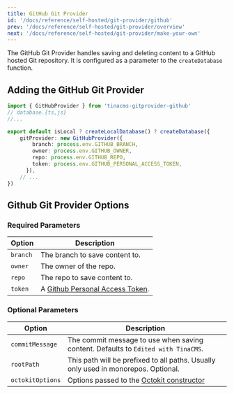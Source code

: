 ```yaml
---
title: GitHub Git Provider
id: '/docs/reference/self-hosted/git-provider/github'
prev: '/docs/reference/self-hosted/git-provider/overview'
next: '/docs/reference/self-hosted/git-provider/make-your-own'
---
```


The GitHub Git Provider handles saving and deleting content to a GitHub hosted Git repository. It is configured as a parameter to the `createDatabase` function.

## Adding the GitHub Git Provider

```ts
import { GitHubProvider } from 'tinacms-gitprovider-github'
// database.{ts,js}
//...

export default isLocal ? createLocalDatabase() ? createDatabase({
    gitProvider: new GitHubProvider({
        branch: process.env.GITHUB_BRANCH,
        owner: process.env.GITHUB_OWNER,
        repo: process.env.GITHUB_REPO,
        token: process.env.GITHUB_PERSONAL_ACCESS_TOKEN,
      }),
    // ...
})
```

## Github Git Provider Options

### Required Parameters

| Option   | Description                                                                               |
| -------- | ----------------------------------------------------------------------------------------- |
| `branch` | The branch to save content to.                                                            |
| `owner`  | The owner of the repo.                                                                    |
| `repo`   | The repo to save content to.                                                              |
| `token`  | A [Github Personal Access Token](https://github.com/settings/personal-access-tokens/new). |

### Optional Parameters

| Option           | Description                                                                                                                 |
| ---------------- | --------------------------------------------------------------------------------------------------------------------------- |
| `commitMessage`  | The commit message to use when saving content. Defaults to `Edited with TinaCMS`.                                           |
| `rootPath`       | This path will be prefixed to all paths. Usually only used in monorepos. Optional.                                          |
| `octokitOptions` | Options passed to the [Octokit constructor](https://github.com/octokit/octokit.js/blob/main/README.md#constructor-options) |
